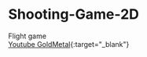 # Shooting-Game-2D
Flight game
<br>
[Youtube GoldMetal](https://www.youtube.com/playlist?list=PLO-mt5Iu5TeYtWvM9eN-xnwRbyUAMWd3b){:target="_blank"}
